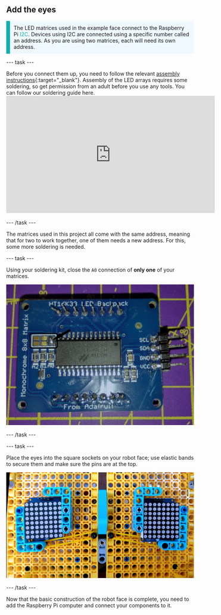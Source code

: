 ## Add the eyes

<p style="border-left: solid; border-width:10px; border-color: #0faeb0; background-color: aliceblue; padding: 10px;">The LED matrices used in the example face connect to the Raspberry Pi <span style="color: #0faeb0">I2C</span>. Devices using I2C are connected using a specific number called an address. As you are using two matrices, each will need its own address. </p>

--- task ---

Before you connect them up, you need to follow the relevant [assembly instructions](https://learn.adafruit.com/adafruit-led-backpack/0-8-8x8-matrix-assembly){:target="_blank"}. Assembly of the LED arrays requires some soldering, so get permission from an adult before you use any tools. You can follow our soldering guide here. <iframe width="560" height="315" src="https://www.youtube.com/embed/8Z-2wPWGnqE" title="YouTube video player" frameborder="0" allow="accelerometer; autoplay; clipboard-write; encrypted-media; gyroscope; picture-in-picture" allowfullscreen mark="crwd-mark"></iframe>

--- /task ---

The matrices used in this project all come with the same address, meaning that for two to work together, one of them needs a new address. For this, some more soldering is needed.

--- task ---

Using your soldering kit, close the `A0` connection of **only one** of your matrices.

![Images of the soldered and unsoldered boards.](images/A0-soldering.jpg)

--- /task ---

--- task ---

Place the eyes into the square sockets on your robot face; use elastic bands to secure them and make sure the pins are at the top.

![Image showing 8 by 8 arrays mounted in the LEGO® face.](images/array_eyes.jpg)

--- /task ---

Now that the basic construction of the robot face is complete, you need to add the Raspberry Pi computer and connect your components to it.
